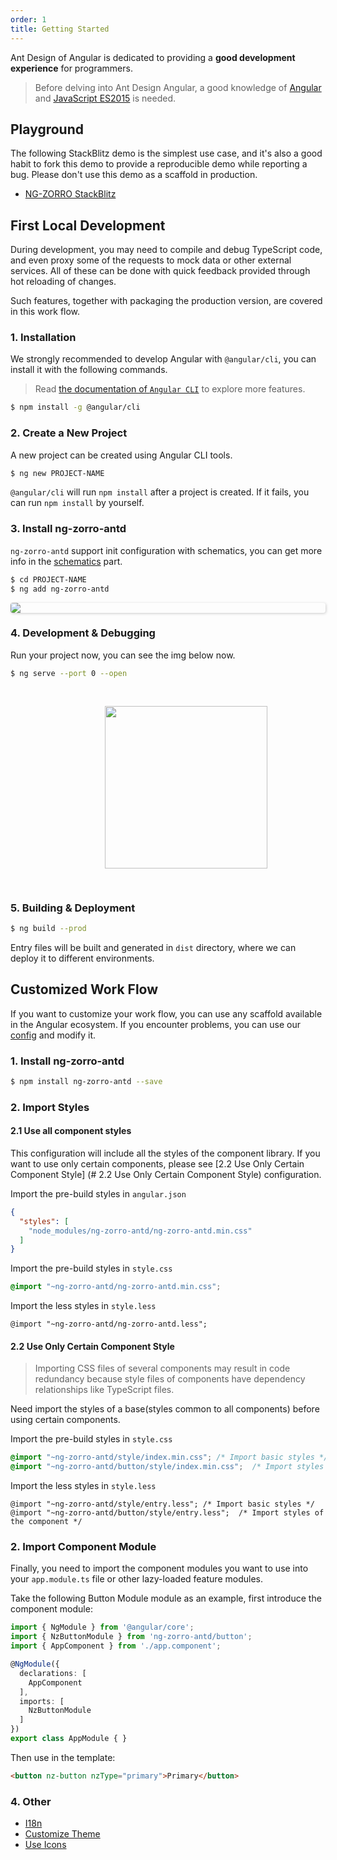 ```yaml
---
order: 1
title: Getting Started
---
```


Ant Design of Angular is dedicated to providing a **good development experience** for programmers.

> Before delving into Ant Design Angular, a good knowledge of [Angular](https://angular.io/) and [JavaScript ES2015](http://babeljs.io/docs/learn-es2015/) is needed.

## Playground

The following StackBlitz demo is the simplest use case, and it's also a good habit to fork this demo to provide a reproducible demo while reporting a bug. Please don't use this demo as a scaffold in production.

- [NG-ZORRO StackBlitz](https://stackblitz.com/edit/ng-zorro-antd-start?file=src%2Fapp%2Fapp.component.ts)

## First Local Development

During development, you may need to compile and debug TypeScript code, and even proxy some of the requests to mock data or other external services. All of these can be done with quick feedback provided through hot reloading of changes.

Such features, together with packaging the production version, are covered in this work flow.

### 1. Installation

We strongly recommended to develop Angular with `@angular/cli`, you can install it with the following commands.
> Read [the documentation of `Angular CLI`](https://github.com/angular/angular-cli/wiki) to explore more features.

```bash
$ npm install -g @angular/cli
```

### 2. Create a New Project

A new project can be created using Angular CLI tools.

```bash
$ ng new PROJECT-NAME
```

`@angular/cli` will run `npm install` after a project is created. If it fails, you can run `npm install` by yourself.

### 3. Install ng-zorro-antd

`ng-zorro-antd` support init configuration with schematics, you can get more info in the [schematics](/docs/schematics/en) part.

```bash
$ cd PROJECT-NAME
$ ng add ng-zorro-antd
```

<img style="display: block; border-radius: 4px; box-shadow: 1px 1px 4px 0px rgba(0, 0, 0, 0.2);" src="https://img.alicdn.com/tfs/TB19fFHdkxz61VjSZFtXXaDSVXa-680-243.svg">

### 4. Development & Debugging

Run your project now, you can see the img below now.

```bash
$ ng serve --port 0 --open
```

<img style="display: block;padding: 30px 30%;height: 260px;" src="https://img.alicdn.com/tfs/TB1X.qJJgHqK1RjSZFgXXa7JXXa-89-131.svg">

### 5. Building & Deployment

```bash
$ ng build --prod
```

Entry files will be built and generated in `dist` directory, where we can deploy it to different environments.

## Customized Work Flow

If you want to customize your work flow, you can use any scaffold available in the Angular ecosystem. If you encounter problems, you can use our [config](https://github.com/NG-ZORRO/ng-zorro-antd/tree/master/integration) and modify it.

### 1. Install ng-zorro-antd

```bash
$ npm install ng-zorro-antd --save
```

### 2. Import Styles

#### 2.1 Use all component styles

This configuration will include all the styles of the component library.
If you want to use only certain components, please see [2.2 Use Only Certain Component Style] (# 2.2 Use Only Certain Component Style) configuration.

Import the pre-build styles in `angular.json`

```json
{
  "styles": [
    "node_modules/ng-zorro-antd/ng-zorro-antd.min.css"
  ]
}
```

Import the pre-build styles in `style.css`

```css
@import "~ng-zorro-antd/ng-zorro-antd.min.css";
```

Import the less styles in `style.less`

```less
@import "~ng-zorro-antd/ng-zorro-antd.less";
```

#### 2.2 Use Only Certain Component Style

> Importing CSS files of several components may result in code redundancy because style files of components have dependency relationships like TypeScript files.

Need import the styles of a base(styles common to all components) before using certain components.

Import the pre-build styles in `style.css`

```css
@import "~ng-zorro-antd/style/index.min.css"; /* Import basic styles */
@import "~ng-zorro-antd/button/style/index.min.css";  /* Import styles of the component */
```

Import the less styles in `style.less`

```less
@import "~ng-zorro-antd/style/entry.less"; /* Import basic styles */
@import "~ng-zorro-antd/button/style/entry.less";  /* Import styles of the component */
```

### 2. Import Component Module

Finally, you need to import the component modules you want to use into your `app.module.ts` file or other lazy-loaded feature modules.

Take the following Button Module module as an example, first introduce the component module:

```ts
import { NgModule } from '@angular/core';
import { NzButtonModule } from 'ng-zorro-antd/button';
import { AppComponent } from './app.component';

@NgModule({
  declarations: [
    AppComponent
  ],
  imports: [
    NzButtonModule
  ]
})
export class AppModule { }
```

Then use in the template:

```html
<button nz-button nzType="primary">Primary</button>
```

### 4. Other

- [I18n](/docs/i18n/en)
- [Customize Theme](/docs/customize-theme/en)
- [Use Icons](/components/icon/en)
